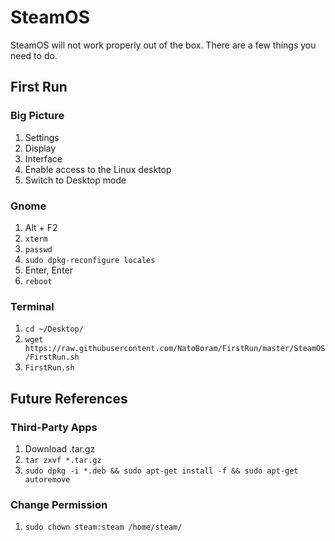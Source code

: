 # SteamOS
SteamOS will not work properly out of the box. There are a few things you need to do.

## First Run

### Big Picture
1. Settings
2. Display
3. Interface
4. Enable access to the Linux desktop
5. Switch to Desktop mode

### Gnome
1. Alt + F2
2. `xterm`
3. `passwd`
4. `sudo dpkg-reconfigure locales`
5. Enter, Enter
6. `reboot`

### Terminal
1. `cd ~/Desktop/`
2. `wget https://raw.githubusercontent.com/NatoBoram/FirstRun/master/SteamOS/FirstRun.sh`
3. `FirstRun.sh`

## Future References

### Third-Party Apps
1. Download .tar.gz
2. `tar zxvf *.tar.gz`
3. `sudo dpkg -i *.deb && sudo apt-get install -f && sudo apt-get autoremove`

### Change Permission
1. `sudo chown steam:steam /home/steam/`
